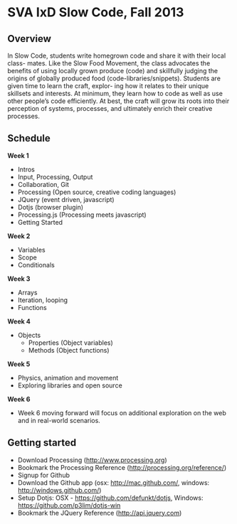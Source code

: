 SVA IxD Slow Code, Fall 2013
============================

Overview
--------

In Slow Code, students write homegrown code and share it with their local class- mates. Like the Slow Food Movement, the class advocates the benefits of using locally grown produce (code) and skillfully judging the origins of globally produced food (code-libraries/snippets). Students are given time to learn the craft, explor- ing how it relates to their unique skillsets and interests. At minimum, they learn how to code as well as use other people’s code efficiently. At best, the craft will grow its roots into their perception of systems, processes, and ultimately enrich their creative processes.


Schedule
--------

**Week 1**
 - Intros
 - Input, Processing, Output
 - Collaboration, Git
 - Processing (Open source, creative coding languages)
 - JQuery (event driven, javascript)
 - Dotjs (browser plugin)
 - Processing.js (Processing meets javascript)
 - Getting Started

**Week 2**
  - Variables
  - Scope
  - Conditionals

**Week 3**
  - Arrays
  - Iteration, looping
  - Functions

**Week 4**
  - Objects
    - Properties (Object variables)
    - Methods (Object functions)

**Week 5**
  - Physics, animation and movement
  - Exploring libraries and open source

**Week 6**
  - Week 6 moving forward will focus on additional exploration on the web and in real-world scenarios.


Getting started
---------------
 - Download Processing (http://www.processing.org)
 - Bookmark the Processing Reference (http://processing.org/reference/)
 - Signup for Github
 - Download the Github app (osx: http://mac.github.com/, windows: http://windows.github.com/)
 - Setup Dotjs: OSX - https://github.com/defunkt/dotjs, Windows: https://github.com/p3lim/dotjs-win
 - Bookmark the JQuery Reference (http://api.jquery.com)
